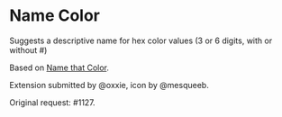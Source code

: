 # Name Color

Suggests a descriptive name for hex color values (3 or 6 digits, with or without #)

Based on [Name that Color](https://chir.ag/projects/name-that-color/).

Extension submitted by @oxxie, icon by @mesqueeb.

Original request: #1127.